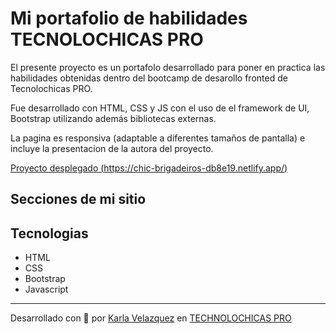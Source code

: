 # Mi portafolio de habilidades TECNOLOCHICAS PRO

El presente proyecto es un portafolo desarrollado para poner en practica las habilidades obtenidas dentro del bootcamp
de desarollo fronted de Tecnolochicas PRO.

Fue desarrollado con HTML, CSS y JS con el uso de el framework de UI, Bootstrap utilizando además bibliotecas externas.

La pagina es responsiva (adaptable a diferentes tamaños de pantalla) e incluye la presentacion de la autora del proyecto.

[Proyecto desplegado (https://chic-brigadeiros-db8e19.netlify.app/)](https://chic-brigadeiros-db8e19.netlify.app/)


## Secciones de mi sitio


## Tecnologias 
* HTML
* CSS
* Bootstrap 
* Javascript

---
Desarrollado con  💜 por [Karla Velazquez](https://chic-brigadeiros-db8e19.netlify.app/) en [TECHNOLOCHICAS PRO](https://tecnolochicas.mx/)


